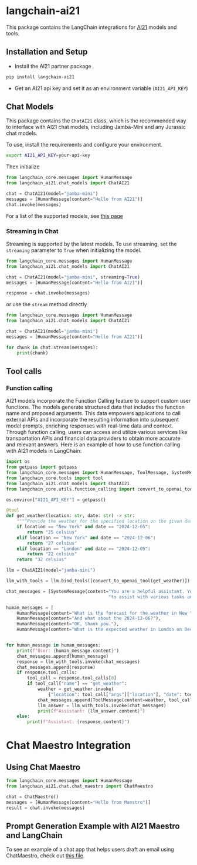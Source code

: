 # langchain-ai21

This package contains the LangChain integrations for [AI21](https://docs.ai21.com/) models and tools.

## Installation and Setup

- Install the AI21 partner package
```bash
pip install langchain-ai21
```
- Get an AI21 api key and set it as an environment variable (`AI21_API_KEY`)


## Chat Models

This package contains the `ChatAI21` class, which is the recommended way to interface with AI21 chat models, including Jamba-Mini
and any Jurassic chat models.

To use, install the requirements and configure your environment.

```bash
export AI21_API_KEY=your-api-key
```

Then initialize

```python
from langchain_core.messages import HumanMessage
from langchain_ai21.chat_models import ChatAI21

chat = ChatAI21(model="jamba-mini")
messages = [HumanMessage(content="Hello from AI21")]
chat.invoke(messages)
```

For a list of the supported models, see [this page](https://docs.ai21.com/reference/python-sdk#chat)

### Streaming in Chat
Streaming is supported by the latest models. To use streaming, set the `streaming` parameter to `True` when initializing the model.

```python
from langchain_core.messages import HumanMessage
from langchain_ai21.chat_models import ChatAI21

chat = ChatAI21(model="jamba-mini", streaming=True)
messages = [HumanMessage(content="Hello from AI21")]

response = chat.invoke(messages)
```

or use the `stream` method directly

```python
from langchain_core.messages import HumanMessage
from langchain_ai21.chat_models import ChatAI21

chat = ChatAI21(model="jamba-mini")
messages = [HumanMessage(content="Hello from AI21")]

for chunk in chat.stream(messages):
    print(chunk)
```


## Tool calls

### Function calling

AI21 models incorporate the Function Calling feature to support custom user functions. The models generate structured 
data that includes the function name and proposed arguments. This data empowers applications to call external APIs and 
incorporate the resulting information into subsequent model prompts, enriching responses with real-time data and 
context. Through function calling, users can access and utilize various services like transportation APIs and financial
data providers to obtain more accurate and relevant answers. Here is an example of how to use function calling 
with AI21 models in LangChain:

```python
import os
from getpass import getpass
from langchain_core.messages import HumanMessage, ToolMessage, SystemMessage
from langchain_core.tools import tool
from langchain_ai21.chat_models import ChatAI21
from langchain_core.utils.function_calling import convert_to_openai_tool

os.environ["AI21_API_KEY"] = getpass()

@tool
def get_weather(location: str, date: str) -> str:
    """“Provide the weather for the specified location on the given date.”"""
    if location == "New York" and date == "2024-12-05":
        return "25 celsius"
    elif location == "New York" and date == "2024-12-06":
        return "27 celsius"
    elif location == "London" and date == "2024-12-05":
        return "22 celsius"
    return "32 celsius"

llm = ChatAI21(model="jamba-mini")

llm_with_tools = llm.bind_tools([convert_to_openai_tool(get_weather)])

chat_messages = [SystemMessage(content="You are a helpful assistant. You can use the provided tools "
                                       "to assist with various tasks and provide accurate information")]

human_messages = [
    HumanMessage(content="What is the forecast for the weather in New York on December 5, 2024?"),
    HumanMessage(content="And what about the 2024-12-06?"),
    HumanMessage(content="OK, thank you."),
    HumanMessage(content="What is the expected weather in London on December 5, 2024?")]


for human_message in human_messages:
    print(f"User: {human_message.content}")
    chat_messages.append(human_message)
    response = llm_with_tools.invoke(chat_messages)
    chat_messages.append(response)
    if response.tool_calls:
        tool_call = response.tool_calls[0]
        if tool_call["name"] == "get_weather":
            weather = get_weather.invoke(
                {"location": tool_call["args"]["location"], "date": tool_call["args"]["date"]})
            chat_messages.append(ToolMessage(content=weather, tool_call_id=tool_call["id"]))
            llm_answer = llm_with_tools.invoke(chat_messages)
            print(f"Assistant: {llm_answer.content}")
    else:
        print(f"Assistant: {response.content}")

```


# Chat Maestro Integration

## Using Chat Maestro

```python
from langchain_core.messages import HumanMessage
from langchain_ai21.chat.chat_maestro import ChatMaestro

chat = ChatMaestro()
messages = [HumanMessage(content="Hello from Maestro")]
result = chat.invoke(messages)
```

## Prompt Generation Example with AI21 Maestro and LangChain

To see an example of a chat app that helps users draft an email using ChatMaestro, check out [this file](./langchain_ai21/examples/prompt_generation_ai21_maestro.py).
